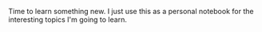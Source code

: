 
Time to learn something new. I just use this as a personal notebook for the interesting topics I'm going to learn.
